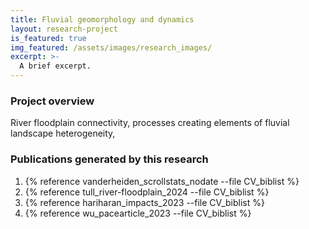 ```yaml
---
title: Fluvial geomorphology and dynamics
layout: research-project
is_featured: true
img_featured: /assets/images/research_images/
excerpt: >-
  A brief excerpt.
---
```



### Project overview

River floodplain connectivity, processes creating elements of fluvial landscape heterogeneity, 




### Publications generated by this research

1. {% reference vanderheiden_scrollstats_nodate --file CV_biblist %}
1. {% reference tull_river-floodplain_2024 --file CV_biblist %}
1. {% reference hariharan_impacts_2023 --file CV_biblist %}
1. {% reference wu_pacearticle_2023 --file CV_biblist %}
